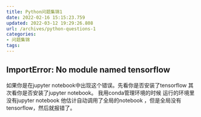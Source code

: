 ```yaml
---
title: Python问题集锦1
date: 2022-02-16 15:15:23.759
updated: 2022-03-12 19:29:26.808
url: /archives/python-questions-1
categories: 
- 问题集锦
tags: 
---
```


## ImportError: No module named tensorflow
如果你是在jupyter notebook中出现这个错误。先看你是否安装了tensorflow 其次看你是否安装了jupyter notebook。
我用conda管理环境的时候 运行的环境里没有jupyter notebook 他估计自动调用了全局的notebook ，但是全局没有tensorflow，然后就报错了。

